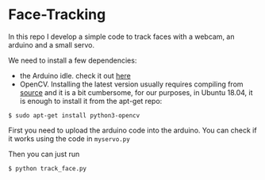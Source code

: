# Face-Tracking
In this repo I develop a simple code to track faces with a webcam, an arduino and a small servo.

We need to install a few dependencies:
 - the Arduino idle. check it out [here](https://www.arduino.cc/en/guide/linux)
 - OpenCV. Installing the latest version usually requires compiling from [source](https://github.com/opencv/opencv) and it is  a bit cumbersome, for our purposes, in Ubuntu 18.04, it is enough to install it from the apt-get repo:
```
$ sudo apt-get install python3-opencv
```

First you need to upload the arduino code into the arduino. You can check if it works using the code in ``` myservo.py ```


Then you can just run
```
$ python track_face.py
```
